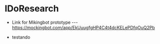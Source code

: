 # IDoResearch

- Link for Mikingbot prototype --- https://mockingbot.com/app/EkUuugfgHP4C4t4dcKELePDfqOuQ2Pb

- testando
